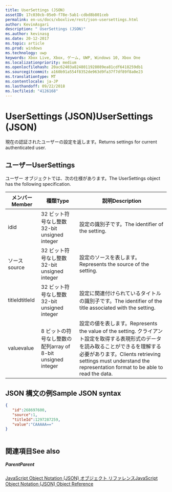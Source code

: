 ```yaml
---
title: UserSettings (JSON)
assetID: 17c030cb-05e0-f78e-5ab1-cdbd8b801ceb
permalink: en-us/docs/xboxlive/rest/json-usersettings.html
author: KevinAsgari
description: " UserSettings (JSON)"
ms.author: kevinasg
ms.date: 20-12-2017
ms.topic: article
ms.prod: windows
ms.technology: uwp
keywords: Xbox Live, Xbox, ゲーム, UWP, Windows 10, Xbox One
ms.localizationpriority: medium
ms.openlocfilehash: 20ac62403a8248011928089ea81cdf6418259db1
ms.sourcegitcommit: a160b91a554f8352de963d9fa37f7df89f8a0e23
ms.translationtype: MT
ms.contentlocale: ja-JP
ms.lasthandoff: 09/22/2018
ms.locfileid: "4126168"
---
```

# <a name="usersettings-json"></a><span data-ttu-id="f206e-104">UserSettings (JSON)</span><span class="sxs-lookup"><span data-stu-id="f206e-104">UserSettings (JSON)</span></span>
<span data-ttu-id="f206e-105">現在の認証されたユーザーの設定を返します。</span><span class="sxs-lookup"><span data-stu-id="f206e-105">Returns settings for current authenticated user.</span></span> 
<a id="ID4EN"></a>

 
## <a name="usersettings"></a><span data-ttu-id="f206e-106">ユーザー</span><span class="sxs-lookup"><span data-stu-id="f206e-106">UserSettings</span></span>
 
<span data-ttu-id="f206e-107">ユーザー オブジェクトでは、次の仕様があります。</span><span class="sxs-lookup"><span data-stu-id="f206e-107">The UserSettings object has the following specification.</span></span>
 
| <span data-ttu-id="f206e-108">メンバー</span><span class="sxs-lookup"><span data-stu-id="f206e-108">Member</span></span>| <span data-ttu-id="f206e-109">種類</span><span class="sxs-lookup"><span data-stu-id="f206e-109">Type</span></span>| <span data-ttu-id="f206e-110">説明</span><span class="sxs-lookup"><span data-stu-id="f206e-110">Description</span></span>| 
| --- | --- | --- | 
| <span data-ttu-id="f206e-111">id</span><span class="sxs-lookup"><span data-stu-id="f206e-111">id</span></span>| <span data-ttu-id="f206e-112">32 ビット符号なし整数</span><span class="sxs-lookup"><span data-stu-id="f206e-112">32-bit unsigned integer</span></span>| <span data-ttu-id="f206e-113">設定の識別子です。</span><span class="sxs-lookup"><span data-stu-id="f206e-113">The identifier of the setting.</span></span>| 
| <span data-ttu-id="f206e-114">ソース</span><span class="sxs-lookup"><span data-stu-id="f206e-114">source</span></span>| <span data-ttu-id="f206e-115">32 ビット符号なし整数</span><span class="sxs-lookup"><span data-stu-id="f206e-115">32-bit unsigned integer</span></span>| <span data-ttu-id="f206e-116">設定のソースを表します。</span><span class="sxs-lookup"><span data-stu-id="f206e-116">Represents the source of the setting.</span></span> | 
| <span data-ttu-id="f206e-117">titleId</span><span class="sxs-lookup"><span data-stu-id="f206e-117">titleId</span></span>| <span data-ttu-id="f206e-118">32 ビット符号なし整数</span><span class="sxs-lookup"><span data-stu-id="f206e-118">32-bit unsigned integer</span></span>| <span data-ttu-id="f206e-119">設定に関連付けられているタイトルの識別子です。</span><span class="sxs-lookup"><span data-stu-id="f206e-119">The identifier of the title associated with the setting.</span></span> | 
| <span data-ttu-id="f206e-120">value</span><span class="sxs-lookup"><span data-stu-id="f206e-120">value</span></span>| <span data-ttu-id="f206e-121">8 ビットの符号なし整数の配列</span><span class="sxs-lookup"><span data-stu-id="f206e-121">array of 8-bit unsigned integer</span></span>| <span data-ttu-id="f206e-122">設定の値を表します。</span><span class="sxs-lookup"><span data-stu-id="f206e-122">Represents the value of the setting.</span></span> <span data-ttu-id="f206e-123">クライアント設定を取得する表現形式のデータを読み取ることができるを理解する必要があります。</span><span class="sxs-lookup"><span data-stu-id="f206e-123">Clients retrieving settings must understand the representation format to be able to read the data.</span></span> | 
  
<a id="ID4EJC"></a>

 
## <a name="sample-json-syntax"></a><span data-ttu-id="f206e-124">JSON 構文の例</span><span class="sxs-lookup"><span data-stu-id="f206e-124">Sample JSON syntax</span></span>
 

```json
{
   "id":268697600,
   "source":1,
   "titleId":1297287259,
   "value":"CAAAAA=="
}
    
```

  
<a id="ID4ESC"></a>

 
## <a name="see-also"></a><span data-ttu-id="f206e-125">関連項目</span><span class="sxs-lookup"><span data-stu-id="f206e-125">See also</span></span>
 
<a id="ID4EUC"></a>

 
##### <a name="parent"></a><span data-ttu-id="f206e-126">Parent</span><span class="sxs-lookup"><span data-stu-id="f206e-126">Parent</span></span> 

[<span data-ttu-id="f206e-127">JavaScript Object Notation (JSON) オブジェクト リファレンス</span><span class="sxs-lookup"><span data-stu-id="f206e-127">JavaScript Object Notation (JSON) Object Reference</span></span>](atoc-xboxlivews-reference-json.md)

   